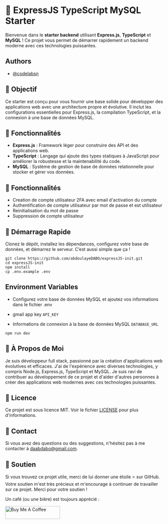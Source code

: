 # 🚀 ExpressJS TypeScript MySQL Starter

Bienvenue dans le **starter backend** utilisant **Express.js**, **TypeScript** et **MySQL** ! Ce projet vous permet de démarrer rapidement un backend moderne avec ces technologies puissantes.

## Authors
- [@codelabsn](https://github.com/abdoulayeDABO)


## 🎯 Objectif

Ce starter est conçu pour vous fournir une base solide pour développer des applications web avec une architecture propre et évolutive. Il inclut les configurations essentielles pour Express.js, la compilation TypeScript, et la connexion à une base de données MySQL.

## 🌟 Fonctionnalités

- **Express.js** : Framework léger pour construire des API et des applications web.
- **TypeScript** : Langage qui ajoute des types statiques à JavaScript pour améliorer la robustesse et la maintenabilité du code.
- **MySQL** : Système de gestion de base de données relationnelle pour stocker et gérer vos données.

## 🌟 Fonctionnalités

- Creation de compte utilisateur 2FA avec email d'activation du compte
- Authentification de compte utilisateur par mot de passe et est utilisateur
- Reinitialisation du mot de passe
- Suppression de compte utilisateur

## 🚀 Démarrage Rapide

Clonez le dépôt, installez les dépendances, configurez votre base de données, et démarrez le serveur. C’est aussi simple que ça !

```
git clone https://github.com/abdoulayeDABO/expressJS-init.git
cd expressJS-init
npm install
cp .env.example .env
```


## Environment Variables
- Configurez votre base de données MySQL et ajoutez vos informations dans le fichier .env
  
- gmail app key
`API_KEY` 

- Informations de connexion à la base de données MySQL
`DATABASE_URL`

  
```
npm run dev
```


## 🚀 À Propos de Moi
Je suis développeur full stack, passionné par la création d'applications web évolutives et efficaces. J'ai de l'expérience avec diverses technologies, y compris Node.js, Express.js, TypeScript et MySQL. Je suis ravi de contribuer au développement de ce projet et d'aider d'autres personnes à créer des applications web modernes avec ces technologies puissantes.

## 📝 Licence
Ce projet est sous licence MIT. Voir le fichier [LICENSE](LICENSE) pour plus d'informations.

## 📝 Contact
Si vous avez des questions ou des suggestions, n'hésitez pas à me contacter à [daabdabo@gmail.com](mailto:daabdabo@gmail.com).

## 🌟 Soutien
Si vous trouvez ce projet utile, merci de lui donner une étoile ⭐️ sur GitHub. Votre soutien m'est très précieux et m'encourage à continuer de travailler sur ce projet. Merci pour votre soutien !

Un café (ou une bière) est toujours apprécié :

<a href="https://www.buymeacoffee.com/codelab_sn" target="_blank"><img src="https://cdn.buymeacoffee.com/buttons/default-orange.png" alt="Buy Me A Coffee" height="41" width="174"></a>